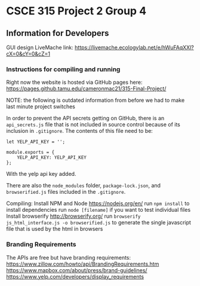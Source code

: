 # CSCE 315 Project 2 Group 4

## Information for Developers

GUI design LiveMache link: <https://livemache.ecologylab.net/e/hWuFAqXXl?cX=0&cY=0&cZ=1>

### Instructions for compiling and running

Right now the website is hosted via GitHub pages here: <https://pages.github.tamu.edu/cameronmac21/315-Final-Project/>

NOTE: the following is outdated information from before we had to make last minute project switches

In order to prevent the API secrets getting on GitHub, there is an `api_secrets.js` file that is not included in source control because of its inclusion in `.gitignore`.
The contents of this file need to be:
```
let YELP_API_KEY = '';

module.exports = {
	YELP_API_KEY: YELP_API_KEY
};
```
With the yelp api key added.

There are also the `node_modules` folder, `package-lock.json`, and `browserified.js` files included in the `.gitignore`.

Compiling:
Install NPM and Node https://nodejs.org/en/
run `npm install` to install dependencies
run `node [filename]` if you want to test individual files
Install browserify http://browserify.org/
run `browserify js_html_interface.js -o browserified.js` to generate the single javascript file that is used by the html in browsers

### Branding Requirements

The APIs are free but have branding requirements:
<https://www.zillow.com/howto/api/BrandingRequirements.htm>
<https://www.mapbox.com/about/press/brand-guidelines/>
<https://www.yelp.com/developers/display_requirements>
